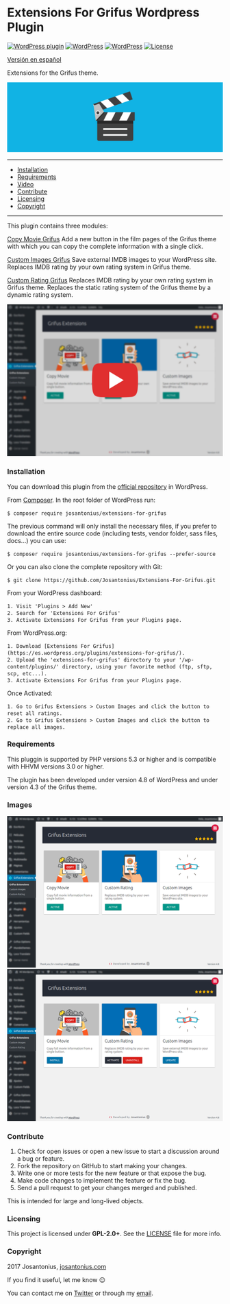 # Extensions For Grifus Wordpress Plugin

[![WordPress plugin](https://img.shields.io/wordpress/plugin/v/extensions-for-grifus.svg)](https://wordpress.org/plugins/extensions-for-grifus/) [![WordPress](https://img.shields.io/wordpress/plugin/dt/extensions-for-grifus.svg)](https://wordpress.org/plugins/extensions-for-grifus/) [![WordPress](https://img.shields.io/wordpress/v/extensions-for-grifus.svg)](https://wordpress.org/plugins/extensions-for-grifus/) [![License](https://poser.pugx.org/josantonius/extensions-for-grifus/license)](https://packagist.org/packages/josantonius/extensions-for-grifus/license)

[Versión en español](README-ES.md)

Extensions for the Grifus theme.

![image](resources/banner-1544x500.png)

---

- [Installation](#installation)
- [Requirements](#requirements)
- [Video](#video)
- [Contribute](#contribute)
- [Licensing](#licensing)
- [Copyright](#copyright)

---

This plugin contains three modules:

[Copy Movie Grifus](https://github.com/Josantonius/Copy-Movie-Grifus.git)
Add a new button in the film pages of the Grifus theme with which you can copy the complete information with a single click.

[Custom Images Grifus](https://github.com/Josantonius/Custom-Images-Grifus.git)
Save external IMDB images to your WordPress site. Replaces IMDB rating by your own rating system in Grifus theme.

[Custom Rating Grifus](https://github.com/Josantonius/Custom-Rating-Grifus.git)
Replaces IMDB rating by your own rating system in Grifus theme. Replaces the static rating system of the Grifus theme by a dynamic rating system.

<p align="center">
  <a href="https://youtu.be/eU1hSQxo-R4" title="Extensions For Grifus" target="_blank">
  	<img src="resources/thumbnail-english-video.png">
  </a>
</p>

### Installation

You can download this plugin from the [official repository](https://es.wordpress.org/plugins/extensions-for-grifus/) in WordPress.

From [Composer](http://getcomposer.org/download/). In the root folder of WordPress run:

    $ composer require josantonius/extensions-for-grifus

The previous command will only install the necessary files, if you prefer to download the entire source code (including tests, vendor folder, sass files, docs...) you can use:

    $ composer require josantonius/extensions-for-grifus --prefer-source

Or you can also clone the complete repository with Git:

	$ git clone https://github.com/Josantonius/Extensions-For-Grifus.git

From your WordPress dashboard:

	1. Visit 'Plugins > Add New'
	2. Search for 'Extensions For Grifus'
	3. Activate Extensions For Grifus from your Plugins page.

From WordPress.org:

	1. Download [Extensions For Grifus](https://es.wordpress.org/plugins/extensions-for-grifus/).
	2. Upload the 'extensions-for-grifus' directory to your '/wp-content/plugins/' directory, using your favorite method (ftp, sftp, scp, etc...).
	3. Activate Extensions For Grifus from your Plugins page.

Once Activated:

	1. Go to Grifus Extensions > Custom Images and click the button to reset all ratings.
	2. Go to Grifus Extensions > Custom Images and click the button to replace all images.

### Requirements

This pluggin is supported by PHP versions 5.3 or higher and is compatible with HHVM versions 3.0 or higher.

The plugin has been developed under version 4.8 of WordPress and under version 4.3 of the Grifus theme.

### Images

![image](resources/screenshot-1.png)
![image](resources/screenshot-2.png)

### Contribute
1. Check for open issues or open a new issue to start a discussion around a bug or feature.
1. Fork the repository on GitHub to start making your changes.
1. Write one or more tests for the new feature or that expose the bug.
1. Make code changes to implement the feature or fix the bug.
1. Send a pull request to get your changes merged and published.

This is intended for large and long-lived objects.

### Licensing

This project is licensed under **GPL-2.0+**. See the [LICENSE](LICENSE) file for more info.

### Copyright

2017 Josantonius, [josantonius.com](https://josantonius.com/)

If you find it useful, let me know :wink:

You can contact me on [Twitter](https://twitter.com/Josantonius) or through my [email](mailto:hello@josantonius.com).